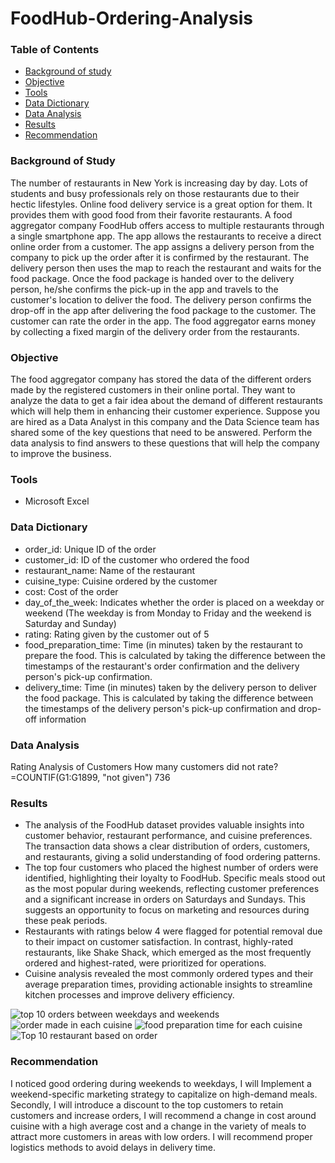 # FoodHub-Ordering-Analysis

### Table of Contents
- [Background of study](#background-of-study)
- [Objective](#objective)
- [Tools](#tools)
- [Data Dictionary](#data-dictionary)
- [Data Analysis](#data-analysis)
- [Results](#results)
- [Recommendation](#recommendation)

### Background of Study
The number of restaurants in New York is increasing day by day. Lots of students and busy professionals rely on those restaurants due to their hectic lifestyles. Online food delivery service is a great option for them. It provides them with good food from their favorite restaurants. A food aggregator company FoodHub offers access to multiple restaurants through a single smartphone app. 
The app allows the restaurants to receive a direct online order from a customer. The app assigns a delivery person from the company to pick up the order after it is confirmed by the restaurant. The delivery person then uses the map to reach the restaurant and waits for the food package. Once the food package is handed over to the delivery person, he/she confirms the pick-up in the app and travels to the customer's location to deliver the food. The delivery person confirms the drop-off in the app after delivering the food package to the customer. The customer can rate the order in the app. The food aggregator earns money by collecting a fixed margin of the delivery order from the restaurants. 

### Objective
The food aggregator company has stored the data of the different orders made by the registered customers in their online portal. They want to analyze the data to get a fair idea about the demand of different restaurants which will help them in enhancing their customer experience. Suppose you are hired as a Data Analyst in this company and the Data Science team has shared some of the key questions that need to be answered. Perform the data analysis to find answers to these questions that will help the company to improve the business.

### Tools
- Microsoft Excel

### Data Dictionary
- order_id: Unique ID of the order
- customer_id: ID of the customer who ordered the food 
- restaurant_name: Name of the restaurant 
- cuisine_type: Cuisine ordered by the customer 
- cost: Cost of the order 
- day_of_the_week: Indicates whether the order is placed on a weekday or weekend (The weekday is from Monday to Friday and the weekend is Saturday and Sunday) 
- rating: Rating given by the customer out of 5 
- food_preparation_time: Time (in minutes) taken by the restaurant to prepare the food. This is calculated by taking the difference between the timestamps of the restaurant's order confirmation and the delivery person's pick-up confirmation. 
- delivery_time: Time (in minutes) taken by the delivery person to deliver the food package. This is calculated by taking the difference between the timestamps of the delivery person's pick-up confirmation and drop-off information

### Data Analysis
Rating Analysis of Customers
How many customers did not rate?
=COUNTIF(G1:G1899, "not given") 736

### Results
- The analysis of the FoodHub dataset provides valuable insights into customer behavior,
restaurant performance, and cuisine preferences. The transaction data shows a clear distribution
of orders, customers, and restaurants, giving a solid understanding of food ordering patterns.
- The top four customers who placed the highest number of orders were identified, highlighting
their loyalty to FoodHub. Specific meals stood out as the most popular during weekends,
reflecting customer preferences and a significant increase in orders on Saturdays and Sundays.
This suggests an opportunity to focus on marketing and resources during these peak periods.
- Restaurants with ratings below 4 were flagged for potential removal due to their impact on
customer satisfaction. In contrast, highly-rated restaurants, like Shake Shack, which emerged as
the most frequently ordered and highest-rated, were prioritized for operations.
- Cuisine analysis revealed the most commonly ordered types and their average preparation times,
providing actionable insights to streamline kitchen processes and improve delivery efficiency.

![top 10 orders between weekdays and weekends](https://github.com/user-attachments/assets/ad06cb4a-c31c-4e8b-8c33-a638ad8262e6)
![order made in each cuisine](https://github.com/user-attachments/assets/79110a32-d650-4fd7-adc7-3a3384ead147)
![food preparation time for each cuisine](https://github.com/user-attachments/assets/32682a42-24fc-4a31-9cfb-9ba993fbe8c4)
![Top 10 restaurant based on order](https://github.com/user-attachments/assets/00d34c99-bf20-445e-a39a-8292caa0d90d)


### Recommendation
I noticed good ordering during weekends to weekdays, I will Implement a weekend-specific
marketing strategy to capitalize on high-demand meals. Secondly, I will introduce a discount to
the top customers to retain customers and increase orders, I will recommend a change in cost
around cuisine with a high average cost and a change in the variety of meals to attract more
customers in areas with low orders. I will recommend proper logistics methods to avoid delays in
delivery time.


